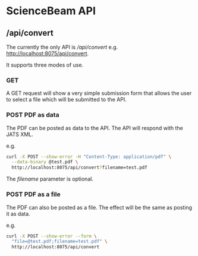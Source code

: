# ScienceBeam API

## /api/convert

The currently the only API is _/api/convert_
e.g. [http://localhost:8075/api/convert](http://localhost:8075/api/convert).

It supports three modes of use.

### GET

A GET request will show a very simple submission form that allows the user to select a file which will be submitted to the API.

### POST PDF as data

The PDF can be posted as data to the API. The API will respond with the JATS XML.

e.g.

```bash
curl -X POST --show-error -H "Content-Type: application/pdf" \
  --data-binary @test.pdf \
  http://localhost:8075/api/convert?filename=test.pdf
```

The _filename_ parameter is optional.

### POST PDF as a file

The PDF can also be posted as a file. The effect will be the same as posting it as data.

e.g.

```bash
curl -X POST --show-error --form \
  "file=@test.pdf;filename=test.pdf" \
  http://localhost:8075/api/convert
```
